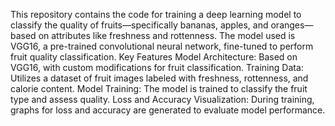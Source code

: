This repository contains the code for training a deep learning model to classify the quality of fruits—specifically bananas, apples, and oranges—based on attributes like freshness and rottenness. The model used is VGG16, a pre-trained convolutional neural network, fine-tuned to perform fruit quality classification.
Key Features
Model Architecture: Based on VGG16, with custom modifications for fruit classification.
Training Data: Utilizes a dataset of fruit images labeled with freshness, rottenness, and calorie content.
Model Training: The model is trained to classify the fruit type and assess quality.
Loss and Accuracy Visualization: During training, graphs for loss and accuracy are generated to evaluate model performance.
